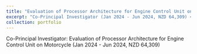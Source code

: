 ```yaml
---
title: "Evaluation of Processor Architecture for Engine Control Unit on Motorcycle"
excerpt: "Co-Principal Investigator (Jan 2024 - Jun 2024, NZD 64,309) <br/><img src='/images/500x300.png'>"
collection: portfolio
---
```


Co-Principal Investigator: Evaluation of Processor Architecture for Engine Control Unit on Motorcycle (Jan 2024 - Jun 2024, NZD 64,309)
